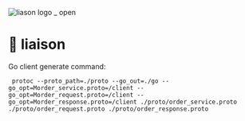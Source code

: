 ![liason logo _ open](https://github.com/user-attachments/assets/a1b9b949-146a-48ca-b929-7114915517e2)
# 🦉 liaison

Go client generate command:

     protoc --proto_path=./proto --go_out=./go --go_opt=Morder_service.proto=/client --go_opt=Morder_request.proto=/client --go_opt=Morder_response.proto=/client ./proto/order_service.proto ./proto/order_request.proto ./proto/order_response.proto
